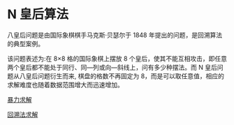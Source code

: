 # N 皇后算法

八皇后问题是由国际象棋棋手马克斯·贝瑟尔于 1848 年提出的问题，是回溯算法的典型案例。

该问题表述为:在 8×8 格的国际象棋上摆放 8 个皇后，使其不能互相攻击，即任意两个皇后都不能处于同行、同—列或向—斜线上，问有多少种摆法。而 N 皇后问题从八皇后问题衍生而来,
棋盘的格数不再固定为 8，而是可以取任意值，相应的求解难度也随着数据范围增大而迅速增加。

[暴力求解](violent.go)

[回溯法求解](back_tracking.go)